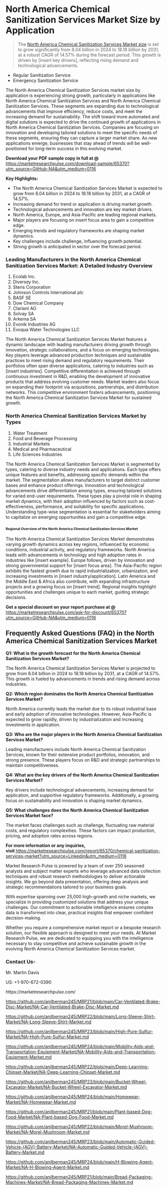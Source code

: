<h1>North America Chemical Sanitization Services Market&nbsp;Size by Application</h1><blockquote><p>The <a href="https://marketresearchpulse.com/download-sample/65370?utm_source=GitHub-NA&amp;utm_medium=0116">North America Chemical Sanitization Services Market size</a> is set to grow significantly from 8.04 billion in 2024 to 18.18 billion by 2031, at a robust CAGR of 14.57% during the forecast period. This growth is driven by [insert key drivers], reflecting rising demand and technological advancements.</p></blockquote><ul><li>Regular Sanitization Service<li> Emergency Sanitization Service</li></ul><p>The North America Chemical Sanitization Services market size by application is experiencing strong growth, particularly in applications like North America Chemical Sanitization Services and North America Chemical Sanitization Services. These segments are expanding due to technological advancements that improve efficiency, reduce costs, and meet the increasing demand for sustainability. The shift toward more automated and digital solutions is expected to drive the continued growth of applications in North America Chemical Sanitization Services. Companies are focusing on innovation and developing tailored solutions to meet the specific needs of these segments, ensuring they can capture a larger market share. As new applications emerge, businesses that stay ahead of trends will be well-positioned for long-term success in this evolving market.</p><p><strong>Download your PDF sample copy in full at @ </strong><a href="https://marketresearchpulse.com/download-sample/65370?utm_source=GitHub-NA&amp;utm_medium=0116">https://marketresearchpulse.com/download-sample/65370?utm_source=GitHub-NA&amp;utm_medium=0116</a></p><p><strong>Key Highlights: </strong></p><ul><li>The North America Chemical Sanitization Services Market is expected to grow from 8.04 billion in 2024 to 18.18 billion by 2031, at a CAGR of 14.57%.</li><li>Increasing demand for trend or application is driving market growth.</li><li>Technological advancements and innovation are key market drivers.</li><li>North America, Europe, and Asia-Pacific are leading regional markets.</li><li>Major players are focusing on insert focus area to gain a competitive edge.</li><li>Emerging trends and regulatory frameworks are shaping market dynamics.</li><li>Key challenges include challenge, influencing growth potential.</li><li>Strong growth is anticipated in sector over the forecast period.</li></ul><h3>Leading Manufacturers in the North America Chemical Sanitization Services Market: A Detailed Industry Overview</h3><ol><li>Ecolab Inc.</li><li>Diversey Inc.</li><li>Steris Corporation</li><li>Johnson Controls International plc</li><li>BASF SE</li><li>Dow Chemical Company</li><li>Clariant AG</li><li>Solvay SA</li><li>Arkema SA</li><li>Evonik Industries AG</li><li>Evoqua Water Technologies LLC</li></ol><div class="flex max-w-full flex-col flex-grow"><div class="min-h-8 text-message flex w-full flex-col items-end gap-2 whitespace-normal break-words [.text-message+&amp;]:mt-5" dir="auto" data-message-author-role="assistant" data-message-id="fd8432e4-4910-450d-b182-61b7bfb0a01f" data-message-model-slug="gpt-4o"><div class="flex w-full flex-col gap-1 empty:hidden first:pt-[3px]"><div class="markdown prose w-full break-words dark:prose-invert light"><p>The North America Chemical Sanitization Services Market features a dynamic landscape with leading manufacturers driving growth through innovation, strategic collaborations, and a focus on emerging technologies. Key players leverage advanced production techniques and sustainable practices to meet rising demand and regulatory requirements. Their portfolios often span diverse applications, catering to industries such as [insert industries]. Competitive differentiation is achieved through continuous investment in R&amp;D, enabling the development of innovative products that address evolving customer needs. Market leaders also focus on expanding their footprint via acquisitions, partnerships, and distribution networks. This competitive environment fosters advancements, positioning the North America Chemical Sanitization Services Market for sustained growth.</p></div></div></div></div><h3>North America Chemical Sanitization Services Market by Types</h3><ol><li>Water Treatment<li> Food and Beverage Processing<li> Industrial Markets<li> Medical and Pharmaceutical<li> Life Sciences Industries</li></ol><div class="flex max-w-full flex-col flex-grow"><div class="min-h-8 text-message flex w-full flex-col items-end gap-2 whitespace-normal break-words [.text-message+&amp;]:mt-5" dir="auto" data-message-author-role="assistant" data-message-id="084470be-0bb7-4664-bddf-5156b4f41249" data-message-model-slug="gpt-4o-mini"><div class="flex w-full flex-col gap-1 empty:hidden first:pt-[3px]"><div class="markdown prose w-full break-words dark:prose-invert light"><p>The North America Chemical Sanitization Services Market is segmented by types, catering to diverse industry needs and applications. Each type offers unique features and benefits, addressing specific demands within the market. The segmentation allows manufacturers to target distinct customer bases and enhance product offerings. Innovation and technological advancements drive differentiation among types, ensuring tailored solutions for varied end-user requirements. These types play a pivotal role in shaping market dynamics, with their adoption influenced by factors such as cost-effectiveness, performance, and suitability for specific applications. Understanding type-wise segmentation is essential for stakeholders aiming to capitalize on emerging opportunities and gain a competitive edge.</p></div></div></div></div><h3><span style="font-size: 11px;">Regional Overview of the North America Chemical Sanitization Services Market</span></h3><div class="flex max-w-full flex-col flex-grow"><div class="min-h-8 text-message flex w-full flex-col items-end gap-2 whitespace-normal break-words [.text-message+&amp;]:mt-5" dir="auto" data-message-author-role="assistant" data-message-id="e9038762-ce64-4e30-91c9-9bd413514231" data-message-model-slug="gpt-4o-mini"><div class="flex w-full flex-col gap-1 empty:hidden first:pt-[3px]"><div class="markdown prose w-full break-words dark:prose-invert light"><p>The North America Chemical Sanitization Services Market demonstrates varying growth dynamics across key regions, influenced by economic conditions, industrial activity, and regulatory frameworks. North America leads with advancements in technology and high adoption rates in industries like [insert example]. Europe follows, driven by innovation and strong governmental support for [insert focus area]. The Asia-Pacific region exhibits the fastest growth due to rapid industrialization, urbanization, and increasing investments in [insert industry/application]. Latin America and the Middle East &amp; Africa also contribute, with expanding infrastructure projects and a growing focus on [insert trend]. Regional insights highlight opportunities and challenges unique to each market, guiding strategic decisions.</p></div></div></div></div><p><strong>Get a special discount on your report purchase at @ </strong><a href="https://marketresearchpulse.com/ask-for-discount/65370?utm_source=GitHub-NA&amp;utm_medium=0116">https://marketresearchpulse.com/ask-for-discount/65370?utm_source=GitHub-NA&amp;utm_medium=0116</a></p><h2>Frequently Asked Questions (FAQ) in the North America Chemical Sanitization Services Market</h2><p><strong>Q1: What is the growth forecast for the North America Chemical Sanitization Services Market?</strong></p><p>The North America Chemical Sanitization Services Market is projected to grow from 8.04 billion in 2024 to 18.18 billion by 2031, at a CAGR of 14.57%. This growth is fueled by advancements in trends and rising demand across industries.</p><p><strong>Q2: Which region dominates the North America Chemical Sanitization Services Market?</strong></p><p>North America currently leads the market due to its robust industrial base and early adoption of innovative technologies. However, Asia-Pacific is expected to grow rapidly, driven by industrialization and increasing investments in application.</p><p><strong>Q3: Who are the major players in the North America Chemical Sanitization Services Market?</strong></p><p>Leading manufacturers include North America Chemical Sanitization Services, known for their extensive product portfolios, innovation, and strong presence. These players focus on R&amp;D and strategic partnerships to maintain competitiveness.</p><p><strong>Q4: What are the key drivers of the North America Chemical Sanitization Services Market?</strong></p><p>Key drivers include technological advancements, increasing demand for application, and supportive regulatory frameworks. Additionally, a growing focus on sustainability and innovation is shaping market dynamics.</p><p><strong>Q5: What challenges does the North America Chemical Sanitization Services Market face?</strong></p><p>The market faces challenges such as challenge, fluctuating raw material costs, and regulatory complexities. These factors can impact production, pricing, and adoption rates across regions.</p><p><strong>For more information or any inquiries, visit&nbsp;</strong><a href="https://marketresearchpulse.com/report/65370/chemical-sanitization-services-market?utm_source=Linkedin&utm_medium=0116">https://marketresearchpulse.com/report/65370/chemical-sanitization-services-market?utm_source=Linkedin&utm_medium=0116</a></p><p>Market Research Pulse is powered by a team of over 250 seasoned analysts and subject matter experts who leverage advanced data collection techniques and robust research methodologies to deliver actionable insights. We go beyond data presentation, offering deep analysis and strategic recommendations tailored to your business goals.</p><p>With expertise spanning over 25,000 high-growth and niche markets, we specialize in providing customized solutions that address your unique challenges. Our commitment to actionable intelligence ensures complex data is transformed into clear, practical insights that empower confident decision-making.</p><p>Whether you require a comprehensive market report or a bespoke research solution, our flexible approach is designed to meet your needs. At Market Research Pulse, we are dedicated to equipping you with the intelligence necessary to stay competitive and achieve sustainable growth in the evolving North America Chemical Sanitization Services market.</p><h3><strong>Contact Us-</strong></h3><p>Mr. Martin Davis</p><p>US: +1-970-672-0390</p><p>https://marketresearchpulse.com/</p><p><a href="https://github.com/anilberman245/MRP21/blob/main/Car-Ventilated-Brake-Disc-Market/NA-Car-Ventilated-Brake-Disc-Market.md">https://github.com/anilberman245/MRP21/blob/main/Car-Ventilated-Brake-Disc-Market/NA-Car-Ventilated-Brake-Disc-Market.md</a></p><p><a href="https://github.com/anilberman245/MRP22/blob/main/Long-Sleeve-Shirt-Market/NA-Long-Sleeve-Shirt-Market.md">https://github.com/anilberman245/MRP22/blob/main/Long-Sleeve-Shirt-Market/NA-Long-Sleeve-Shirt-Market.md</a></p><p><a href="https://github.com/anilberman245/MRP23/blob/main/High-Pure-Sulfur-Market/NA-High-Pure-Sulfur-Market.md">https://github.com/anilberman245/MRP23/blob/main/High-Pure-Sulfur-Market/NA-High-Pure-Sulfur-Market.md</a></p><p><a href="https://github.com/anilberman245/MRP24/blob/main/Mobility-Aids-and-Transportation-Equipment-Market/NA-Mobility-Aids-and-Transportation-Equipment-Market.md">https://github.com/anilberman245/MRP24/blob/main/Mobility-Aids-and-Transportation-Equipment-Market/NA-Mobility-Aids-and-Transportation-Equipment-Market.md</a></p><p><a href="https://github.com/anilberman245/MRP22/blob/main/Deep-Learning-Chipset-Market/NA-Deep-Learning-Chipset-Market.md">https://github.com/anilberman245/MRP22/blob/main/Deep-Learning-Chipset-Market/NA-Deep-Learning-Chipset-Market.md</a></p><p><a href="https://github.com/anilberman245/MRP23/blob/main/Bucket-Wheel-Excavator-Market/NA-Bucket-Wheel-Excavator-Market.md">https://github.com/anilberman245/MRP23/blob/main/Bucket-Wheel-Excavator-Market/NA-Bucket-Wheel-Excavator-Market.md</a></p><p><a href="https://github.com/anilberman245/MRP24/blob/main/Homewear-Market/NA-Homewear-Market.md">https://github.com/anilberman245/MRP24/blob/main/Homewear-Market/NA-Homewear-Market.md</a></p><p><a href="https://github.com/anilberman245/MRP21/blob/main/Plant-based-Dog-Food-Market/NA-Plant-based-Dog-Food-Market.md">https://github.com/anilberman245/MRP21/blob/main/Plant-based-Dog-Food-Market/NA-Plant-based-Dog-Food-Market.md</a></p><p><a href="https://github.com/anilberman245/MRP22/blob/main/Morel-Mushroom-Market/NA-Morel-Mushroom-Market.md">https://github.com/anilberman245/MRP22/blob/main/Morel-Mushroom-Market/NA-Morel-Mushroom-Market.md</a></p><p><a href="https://github.com/anilberman245/MRP23/blob/main/Automatic-Guided-Vehicle-(AGV)-Battery-Market/NA-Automatic-Guided-Vehicle-(AGV)-Battery-Market.md">https://github.com/anilberman245/MRP23/blob/main/Automatic-Guided-Vehicle-(AGV)-Battery-Market/NA-Automatic-Guided-Vehicle-(AGV)-Battery-Market.md</a></p><p><a href="https://github.com/anilberman245/MRP24/blob/main/H-Blowing-Agent-Market/NA-H-Blowing-Agent-Market.md">https://github.com/anilberman245/MRP24/blob/main/H-Blowing-Agent-Market/NA-H-Blowing-Agent-Market.md</a></p><p><a href="https://github.com/anilberman245/MRP21/blob/main/Bread-Packaging-Machines-Market/NA-Bread-Packaging-Machines-Market.md">https://github.com/anilberman245/MRP21/blob/main/Bread-Packaging-Machines-Market/NA-Bread-Packaging-Machines-Market.md</a></p>
